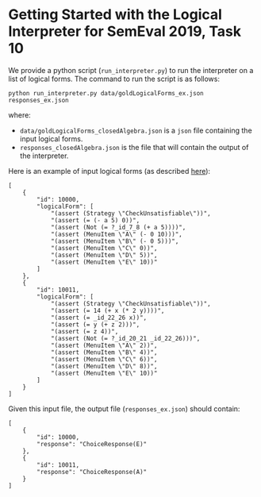 # Getting Started with the Logical Interpreter for SemEval 2019, Task 10

We provide a python script (`run_interpreter.py`) to run the interpreter on a list of logical forms.
The command to run the script is as follows:  
```
python run_interpreter.py data/goldLogicalForms_ex.json responses_ex.json
```
where:
- `data/goldLogicalForms_closedAlgebra.json` is a `json` file containing the input logical forms.
- `responses_closedAlgebra.json` is the file that will contain the output of the interpreter.

Here is an example of input logical forms (as described [here](https://github.com/allenai/semeval-2019-task-10-internal/blob/master/docs/logicalFormLanguage.md)):
```
[
    {
        "id": 10000,
        "logicalForm": [
            "(assert (Strategy \"CheckUnsatisfiable\"))",
            "(assert (= (- a 5) 0))",
            "(assert (Not (= ?_id_7_8 (+ a 5))))",
            "(assert (MenuItem \"A\" (- 0 10)))",
            "(assert (MenuItem \"B\" (- 0 5)))",
            "(assert (MenuItem \"C\" 0))",
            "(assert (MenuItem \"D\" 5))",
            "(assert (MenuItem \"E\" 10))"
        ]
    },
    {
        "id": 10011,
        "logicalForm": [
            "(assert (Strategy \"CheckUnsatisfiable\"))",
            "(assert (= 14 (+ x (* 2 y))))",
            "(assert (= _id_22_26 x))",
            "(assert (= y (+ z 2)))",
            "(assert (= z 4))",
            "(assert (Not (= ?_id_20_21 _id_22_26)))",
            "(assert (MenuItem \"A\" 2))",
            "(assert (MenuItem \"B\" 4))",
            "(assert (MenuItem \"C\" 6))",
            "(assert (MenuItem \"D\" 8))",
            "(assert (MenuItem \"E\" 10))"
        ]
    }
]
```

Given this input file, the output file (`responses_ex.json`) should contain:
```
[
    {
        "id": 10000,
        "response": "ChoiceResponse(E)"
    },
    {
        "id": 10011,
        "response": "ChoiceResponse(A)"
    }
]
```

